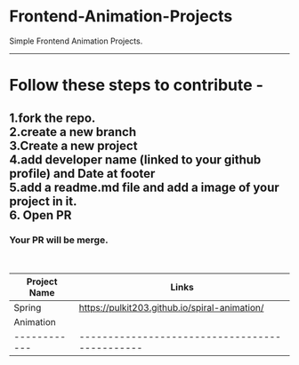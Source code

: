 # Frontend-Animation-Projects
Simple Frontend Animation Projects.

---------
# Follow these steps to contribute -
1.fork the repo.
<br/>
2.create a new branch 
<br/>
3.Create a new project
<br/>
4.add developer name (linked to your github profile) and Date at footer 
<br/>
5.add a readme.md file and add a image of your project in it.
<br/>
6. Open PR
<br/>
----------
### Your PR will be merge.
<br/>



| Project Name  |                    Links                              |
| ------------- | ----------------------------------------------        |
|   Spring      |  https://pulkit203.github.io/spiral-animation/        |
|   Animation   |                                                       |
| ------------  | ----------------------------------------------        |
